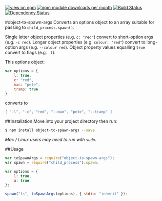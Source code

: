 [![view on npm](http://img.shields.io/npm/v/object-to-spawn-args.svg)](https://www.npmjs.org/package/object-to-spawn-args)
[![npm module downloads per month](http://img.shields.io/npm/dm/object-to-spawn-args.svg)](https://www.npmjs.org/package/object-to-spawn-args)
[![Build Status](https://travis-ci.org/75lb/object-to-spawn-args.svg?branch=master)](https://travis-ci.org/75lb/object-to-spawn-args)
[![Dependency Status](https://david-dm.org/75lb/object-to-spawn-args.svg)](https://david-dm.org/75lb/object-to-spawn-args)

#object-to-spawn-args
Converts an options object to an array suitable for passing to `child_process.spawn()`. 

Single letter object properties (e.g. `c: "red"`) convert to short-option args (e.g. `-c red`). Longer object properties (e.g. `colour: "red"`) convert to long-option args (e.g. `--colour red`). Object property values equalling `true` convert to flags (e.g. `-l`).

This options object:
```js
var options = {
    l: true,
    c: "red",
    man: "pete",
    tramp: true
}
```

converts to 
```js
[ "-l", "-c", "red", "--man", "pete", "--tramp" ]
```

##Installation
Move into your project directory then run: 
```sh
$ npm install object-to-spawn-args --save
```
*Mac / Linux users may need to run with `sudo`*.


##Usage
```js
var toSpawnArgs = require("object-to-spawn-args");
var spawn = require("child_process").spawn;

var options = {
    l: true,
    a: true
};

spawn("ls", toSpawnArgs(options), { stdio: "inherit" });
```
